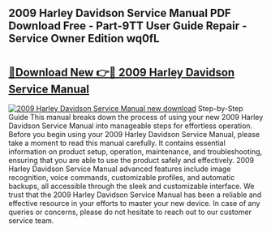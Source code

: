 ## 2009 Harley Davidson Service Manual PDF Download Free - Part-9TT User Guide Repair - Service Owner Edition wq0fL

# <h2><a href="http://bc25021.oget.top/?id=2009+Harley+Davidson+Service+Manual">🔗Download New 👉🔴 2009 Harley Davidson Service Manual</a></h2>

[![2009 Harley Davidson Service Manual new download](https://i.imgur.com/5g1atiW.png)](http://bc25021.oget.top/?id=2009+Harley+Davidson+Service+Manual)
Step-by-Step Guide This manual breaks down the process of using your new 2009 Harley Davidson Service Manual into manageable steps for effortless operation. Before you begin using your 2009 Harley Davidson Service Manual, please take a moment to read this manual carefully. It contains essential information on product setup, operation, maintenance, and troubleshooting, ensuring that you are able to use the product safely and effectively. 2009 Harley Davidson Service Manual advanced features include image recognition, voice commands, customizable profiles, and automatic backups, all accessible through the sleek and customizable interface. We trust that the 2009 Harley Davidson Service Manual has been a reliable and effective resource in your efforts to master your new device. In case of any queries or concerns, please do not hesitate to reach out to our customer service team.
